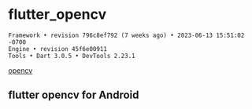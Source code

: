 # flutter_opencv

```agsl
Framework • revision 796c8ef792 (7 weeks ago) • 2023-06-13 15:51:02 -0700
Engine • revision 45f6e00911
Tools • Dart 3.0.5 • DevTools 2.23.1
```


[opencv](https://opencv.org/releases/)


## flutter opencv for Android

